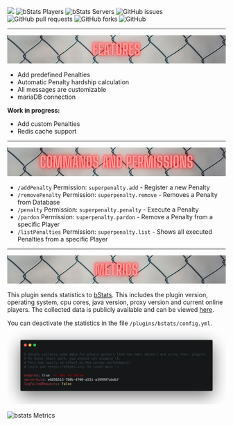 ![](img/SuperPenalties.png)
![bStats Players](https://img.shields.io/bstats/players/12429) ![bStats Servers](https://img.shields.io/bstats/servers/12429) ![GitHub issues](https://img.shields.io/github/issues/JaLuMu/SuperPenalties) ![GitHub pull requests](https://img.shields.io/github/issues-pr/JaLuMu/Superpenalties) ![GitHub forks](https://img.shields.io/github/forks/JaLuMu/SuperPenalties) ![GitHub](https://img.shields.io/github/license/JaLuMu/SuperPenalties)

__________

![](img/features.png)

- Add predefined Penalties
- Automatic Penalty hardship calculation
- All messages are customizable
- mariaDB connection

**Work in progress:**
- Add custom Penalties
- Redis cache support

__________

![](img/commands.png)


- `/addPenalty` Permission: `superpenalty.add` - Register a new Penalty
- `/removePenalty` Permission: `superpenalty.remove` - Removes a Penalty from Database
- `/penalty` Permission: `superpenalty.penalty` - Execute a Penalty
- `/pardon` Permission: `superpenalty.pardon` - Remove a Penalty from a specific Player
- `/listPenalties` Permission: `superpenalty.list` - Shows all executed Penalties from a specific Player

__________

![](img/metrics.png)


This plugin sends statistics to [bStats](https://bstats.org/). This includes the plugin version, operating system, cpu cores, java version, proxy version and current online players.
The collected data is publicly available and can be viewed [here](https://bstats.org/plugin/bungeecord/SuperPenalties/12429).

You can deactivate the statistics in the file `/plugins/bstats/config.yml`.
![](img/bstats.png)

![bstats Metrics](https://bstats.org/signatures/bungeecord/SuperPenalties.svg)